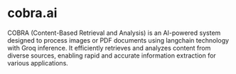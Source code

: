 # cobra.ai
COBRA (Content-Based Retrieval and Analysis) is an AI-powered system designed to process images or PDF documents using langchain technology with Groq inference. It efficiently retrieves and analyzes content from diverse sources, enabling rapid and accurate information extraction for various applications.
